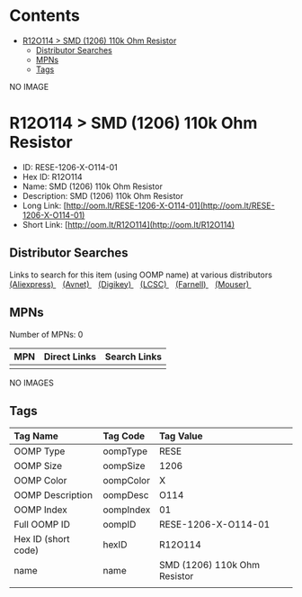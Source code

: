 



Contents
========

* [R12O114 > SMD (1206) 110k Ohm Resistor](#r12o114--smd-1206-110k-ohm-resistor)
	* [Distributor Searches](#distributor-searches)
	* [MPNs](#mpns)
	* [Tags](#tags)
  
NO IMAGE  
# R12O114 > SMD (1206) 110k Ohm Resistor

- ID: RESE-1206-X-O114-01
- Hex ID: R12O114
- Name: SMD (1206) 110k Ohm Resistor
- Description: SMD (1206) 110k Ohm Resistor
- Long Link: [http://oom.lt/RESE-1206-X-O114-01](http://oom.lt/RESE-1206-X-O114-01)
- Short Link: [http://oom.lt/R12O114](http://oom.lt/R12O114)

## Distributor Searches
  
Links to search for this item (using OOMP name) at various distributors  
[(Aliexpress) ](https://www.aliexpress.com/wholesale?SearchText=1117SMD+1206+110k+Ohm+Resistor)&nbsp;&nbsp;&nbsp;[(Avnet) ](https://www.avnet.com/shop/us/search/SMD+1206+110k+Ohm+Resistor)&nbsp;&nbsp;&nbsp;[(Digikey) ](https://www.digikey.co.uk/en/products/result?s=SMD+1206+110k+Ohm+Resistor)&nbsp;&nbsp;&nbsp;[(LCSC) ](https://www.lcsc.com/search?q=SMD+1206+110k+Ohm+Resistor)&nbsp;&nbsp;&nbsp;[(Farnell) ](https://uk.farnell.com/search?st=SMD+1206+110k+Ohm+Resistor)&nbsp;&nbsp;&nbsp;[(Mouser) ](https://www.mouser.com/c/?q=SMD+1206+110k+Ohm+Resistor)&nbsp;&nbsp;&nbsp;
## MPNs
  
Number of MPNs: 0  

|MPN|Direct Links|Search Links|
| :--- | :--- | :--- |
||||
  
NO IMAGES  
## Tags
  

|Tag Name|Tag Code|Tag Value|
| :--- | :--- | :--- |
|OOMP Type|oompType|RESE|
|OOMP Size|oompSize|1206|
|OOMP Color|oompColor|X|
|OOMP Description|oompDesc|O114|
|OOMP Index|oompIndex|01|
|Full OOMP ID|oompID|RESE-1206-X-O114-01|
|Hex ID (short code)|hexID|R12O114|
|name|name|SMD (1206) 110k Ohm Resistor|
||||

